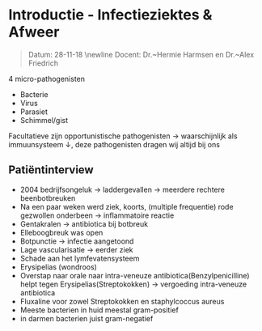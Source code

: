 # Introductie - Infectieziektes & Afweer
 > Datum: 28-11-18 \newline
 > Docent: Dr.~Hermie Harmsen en Dr.~Alex Friedrich

4 micro-pathogenisten

- Bacterie
- Virus
- Parasiet
- Schimmel/gist

Facultatieve zijn opportunistische pathogenisten → waarschijnlijk als immuunsysteem ↓, deze pathogenisten dragen wij altijd bij ons


## Patiëntinterview

- 2004 bedrijfsongeluk → laddergevallen → meerdere rechtere beenbotbreuken
- Na een paar weken werd ziek, koorts, (multiple frequentie) rode gezwollen onderbeen → inflammatoire reactie
- Gentakralen → antibiotica bij botbreuk
- Elleboogbreuk was open
- Botpunctie → infectie aangetoond
- Lage vascularisatie → eerder ziek
- Schade aan het lymfevatensysteem
- Erysipelias (wondroos)
- Overstap naar orale naar intra-veneuze antibiotica(Benzylpenicilline) helpt tegen Erysipelias(Streptokokken) → vergoeding intra-veneuze antibiotica
- Fluxaline voor zowel Streptokokken en staphylcoccus  aureus
- Meeste bacterien in huid meestal gram-positief
- in darmen bacterien juist gram-negatief
